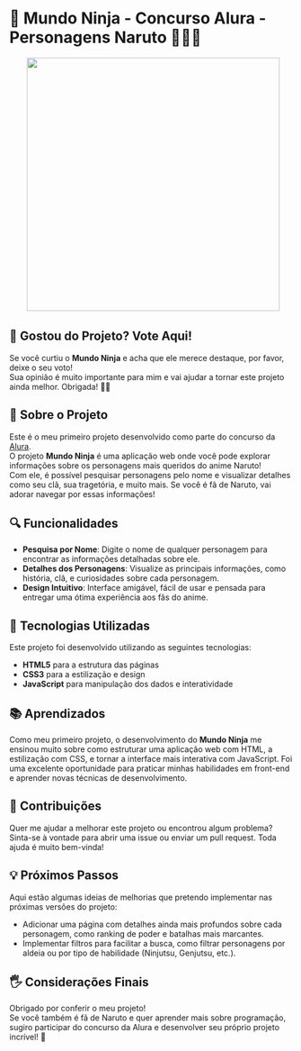 # 🍥 Mundo Ninja - Concurso Alura - Personagens Naruto 🦊🐍🍡

<div align="center">
  <img src="https://media0.giphy.com/media/v1.Y2lkPTc5MGI3NjExMGxvbG4wZW1ueTd4a3prNXh0NndwajJ1cTI5MnFjdXljdXY1eTF0bSZlcD12MV9pbnRlcm5hbF9naWZfYnlfaWQmY3Q9Zw/skVe8kyj61sqS0RlSZ/giphy.webp" width="450" />
</div>

## 🌟 Gostou do Projeto? Vote Aqui!

Se você curtiu o **Mundo Ninja** e acha que ele merece destaque, por favor, deixe o seu voto!  
Sua opinião é muito importante para mim e vai ajudar a tornar este projeto ainda melhor. Obrigada! 🙏✨

## 🎯 Sobre o Projeto

Este é o meu primeiro projeto desenvolvido como parte do concurso da [Alura](https://www.alura.com.br/).  
O projeto **Mundo Ninja** é uma aplicação web onde você pode explorar informações sobre os personagens mais queridos do anime Naruto!  
Com ele, é possível pesquisar personagens pelo nome e visualizar detalhes como seu clã, sua tragetória, e muito mais. Se você é fã de Naruto, vai adorar navegar por essas informações!

## 🔍 Funcionalidades

- **Pesquisa por Nome**: Digite o nome de qualquer personagem para encontrar as informações detalhadas sobre ele.
- **Detalhes dos Personagens**: Visualize as principais informações, como história, clã, e curiosidades sobre cada personagem.
- **Design Intuitivo**: Interface amigável, fácil de usar e pensada para entregar uma ótima experiência aos fãs do anime.

## 🚀 Tecnologias Utilizadas

Este projeto foi desenvolvido utilizando as seguintes tecnologias:

- **HTML5** para a estrutura das páginas
- **CSS3** para a estilização e design
- **JavaScript** para manipulação dos dados e interatividade

## 📚 Aprendizados

Como meu primeiro projeto, o desenvolvimento do **Mundo Ninja** me ensinou muito sobre como estruturar uma aplicação web com HTML, a estilização com CSS, e tornar a interface mais interativa com JavaScript.
Foi uma excelente oportunidade para praticar minhas habilidades em front-end e aprender novas técnicas de desenvolvimento.

## 🤝 Contribuições

Quer me ajudar a melhorar este projeto ou encontrou algum problema?  
Sinta-se à vontade para abrir uma issue ou enviar um pull request. Toda ajuda é muito bem-vinda!

## 💡 Próximos Passos

Aqui estão algumas ideias de melhorias que pretendo implementar nas próximas versões do projeto:

- Adicionar uma página com detalhes ainda mais profundos sobre cada personagem, como ranking de poder e batalhas mais marcantes.
- Implementar filtros para facilitar a busca, como filtrar personagens por aldeia ou por tipo de habilidade (Ninjutsu, Genjutsu, etc.).

## 🖐️ Considerações Finais

Obrigado por conferir o meu projeto!  
Se você também é fã de Naruto e quer aprender mais sobre programação, sugiro participar do concurso da Alura e desenvolver seu próprio projeto incrível! 🌟
